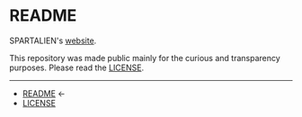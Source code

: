 # README

SPARTALIEN's [website](https://spartalien.com).

This repository was made public mainly for the curious and transparency purposes. Please read the [LICENSE](LICENSE.md).

---

- [README](README.md) ←
- [LICENSE](LICENSE.md)
